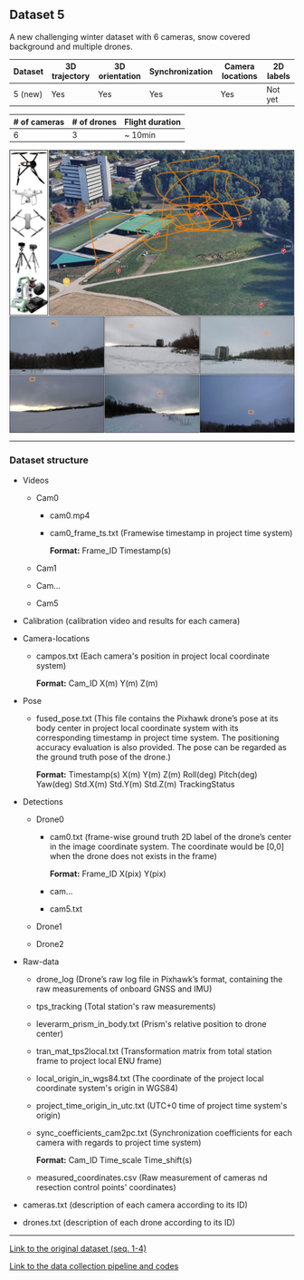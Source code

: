 

## Dataset 5

A new challenging winter dataset with 6 cameras, snow covered background and multiple drones.

| Dataset | 3D trajectory | 3D orientation | Synchronization | Camera locations | 2D labels |
| ------- | ------------- | -------------- | --------------- | ---------------- | --------- |
| 5 (new) | Yes           | Yes            | Yes             | Yes              | Not yet   |

| # of cameras | # of drones | Flight duration |
| ------------ | ----------- | --------------- |
| 6            | 3           | ~ 10min         |

<img src="assets/dataset_overview.jpg" align="center" width="800" alt="Dataset5 overview">

-----



### Dataset structure

* Videos
  * Cam0
    * cam0.mp4
    
    * cam0_frame_ts.txt (Framewise timestamp in project time system)
    
      **Format:** Frame_ID Timestamp(s)
    
  * Cam1
  
  * Cam...
  
  * Cam5
  
* Calibration  (calibration video and results for each camera)

* Camera-locations
  
  * campos.txt (Each camera's position in project local coordinate system)
  
    **Format:** Cam_ID X(m) Y(m) Z(m)
  
* Pose 
  
  * fused_pose.txt (This file contains the Pixhawk drone’s pose at its body center in project local coordinate system with its corresponding timestamp in project time system. The positioning accuracy evaluation is also provided. The pose can be regarded as the ground truth pose of the drone.)
  
    **Format:** Timestamp(s) X(m) Y(m) Z(m) Roll(deg) Pitch(deg) Yaw(deg) Std.X(m) Std.Y(m) Std.Z(m) TrackingStatus
  
* Detections

  * Drone0

    * cam0.txt (frame-wise ground truth 2D label of the drone’s center in the image coordinate system. The coordinate would be [0,0] when the drone does not exists in the frame)

      **Format:** Frame_ID X(pix) Y(pix)

    * cam...

    * cam5.txt

  * Drone1

  * Drone2

* Raw-data
  * drone_log (Drone’s raw log file in Pixhawk’s format, containing the raw measurements of onboard GNSS and IMU)

  * tps_tracking (Total station's raw measurements)

  * leverarm_prism_in_body.txt (Prism's relative position to drone center)

  * tran_mat_tps2local.txt (Transformation matrix from total station frame to project local ENU frame)

  * local_origin_in_wgs84.txt (The coordinate of the project local coordinate system's origin in WGS84)

  * project_time_origin_in_utc.txt (UTC+0 time of project time system's origin)

  * sync_coefficients_cam2pc.txt (Synchronization coefficients for each camera with regards to project time system)

    **Format:** Cam_ID Time_scale Time_shift(s)

  * measured_coordinates.csv (Raw measurement of cameras nd resection control points' coordinates)

* cameras.txt  (description of each camera according to its ID)

* drones.txt (description of each drone according to its ID)

---

[Link to the original dataset (seq. 1-4)](https://github.com/CenekAlbl/drone-tracking-datasets)

[Link to the data collection pipeline and codes](https://github.com/YuePanEdward/IPA-GTDroneTraj)

